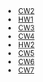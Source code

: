 <html lang="en-US">
<body>
<li>
<a href="https://maya-karahbala.github.io/advancedpro/Array%20Demo.html">CW2</a>
  </li>
<li>
<a href="https://maya-karahbala.github.io/advancedpro/hw1.html">HW1</a>
  </li>
<li>
<a href="https://maya-karahbala.github.io/advancedpro/inspector.html">CW3</a>
  </li>
  <li>
<a href="https://maya-karahbala.github.io/advancedpro/index.html">CW4</a>
  </li>
    <li>
<a href="https://maya-karahbala.github.io/advancedpro/odev2/database.html">HW2</a>
  </li>
    <li>
<a href="https://maya-karahbala.github.io/advancedpro/cw5.html">CW5</a>
  </li>
     <li>
<a href="https://maya-karahbala.github.io/advancedpro/cw6/Timing.html">CW6</a>
  </li>
      <li>
<a href="https://maya-karahbala.github.io/advancedpro/cw7/app.html">CW7</a>
  </li>

</body>
</html>

